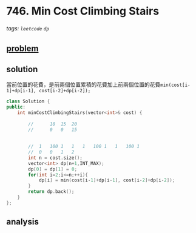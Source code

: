 # 746. Min Cost Climbing Stairs

###### tags: `leetcode` `dp`

## [problem](https://leetcode.com/problems/min-cost-climbing-stairs/)

## solution

當前位置的花費，是前兩個位置累積的花費加上前兩個位置的花費`min(cost[i-1]+dp[i-1], cost[i-2]+dp[i-2]);`

```c++
class Solution {
public:
    int minCostClimbingStairs(vector<int>& cost) {
        
        //      10  15  20
        //      0   0   15
        
        
        //  1   100 1   1   1   100 1   1   100 1
        //  0   0   1   2   
        int n = cost.size();
        vector<int> dp(n+1,INT_MAX);
        dp[0] = dp[1] = 0;
        for(int i=2;i<=n;++i){
            dp[i] = min(cost[i-1]+dp[i-1], cost[i-2]+dp[i-2]);
        }
        return dp.back();
    }
};
```

## analysis